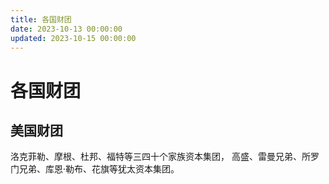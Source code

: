 ```yaml
---
title: 各国财团
date: 2023-10-13 00:00:00
updated: 2023-10-15 00:00:00
---
```


# 各国财团

## 美国财团

洛克菲勒、摩根、杜邦、福特等三四十个家族资本集团，
高盛、雷曼兄弟、所罗门兄弟、库恩·勒布、花旗等犹太资本集团。
